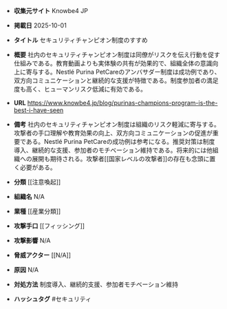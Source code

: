 - **収集元サイト**
Knowbe4 JP

- **掲載日**
2025-10-01

- **タイトル**
セキュリティチャンピオン制度のすすめ

- **概要**
社内のセキュリティチャンピオン制度は同僚がリスクを伝え行動を促す仕組みである。教育動画よりも実体験の共有が効果的で、組織全体の意識向上に寄与する。Nestlé Purina PetCareのアンバサダー制度は成功例であり、双方向コミュニケーションと継続的な支援が特徴である。制度参加者の満足度も高く、ヒューマンリスク低減に有効である。

- **URL**
https://www.knowbe4.jp/blog/purinas-champions-program-is-the-best-i-have-seen

- **備考**
社内のセキュリティチャンピオン制度は組織のリスク軽減に寄与する。攻撃者の手口理解や教育効果の向上、双方向コミュニケーションの促進が重要である。Nestlé Purina PetCareの成功例は参考になる。推奨対策は制度導入、継続的な支援、参加者のモチベーション維持である。将来的には他組織への展開も期待される。攻撃者[[国家レベルの攻撃者]]の存在も念頭に置く必要がある。

- **分類**
[[注意喚起]]

- **組織名**
N/A

- **業種**
[[産業分類]]

- **攻撃手口**
[[フィッシング]]

- **攻撃影響**
N/A

- **脅威アクター**
[[N/A]]

- **原因**
N/A

- **対処方法**
制度導入、継続的支援、参加者モチベーション維持

- **ハッシュタグ**
#セキュリティ

